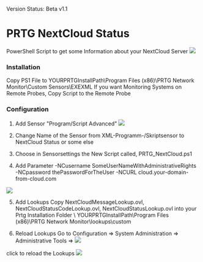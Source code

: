 
Version Status: Beta v1.1

# PRTG NextCloud Status
PowerShell Script to get some Information about your NextCloud Server
![](https://github.com/freaky-media/PRTGScripts/blob/master/PRTG-NextCloud-Status/PRTG-NextCloud_Status_Image1.jpg)

### Installation

Copy PS1 File to YOURPRTGInstallPath\Program Files (x86)\PRTG Network Monitor\Custom Sensors\EXEXML
If you want Monitoring Systems on Remote Probes, Copy Script to the Remote Probe

### Configuration
1. Add Sensor "Program/Script Advanced"
![](https://github.com/freaky-media/PRTGScripts/blob/master/PRTG-NextCloud-Status/PRTG-NextCloud_Status_Image0.jpg)

2. Change Name of the Sensor from XML-Programm-/Skriptsensor to  NextCloud Status or some else

3. Choose in Sensorsettings the New Script called, PRTG_NextCloud.ps1

4. Add Parameter
-NCusername SomeUserNameWithAdministrativeRights -NCpassword thePasswordForTheUser -NCURL cloud.your-domain-from-cloud.com

![](https://github.com/freaky-media/PRTGScripts/blob/master/PRTG-NextCloud-Status/PRTG-NextCloud_Status_Image2_SensorSetup.jpg)

5. Add Lookups
Copy NextCloudMessageLookup.ovl, NextCloudStatusCodeLookup.ovl, NextCloudStatusLookup.ovl
into your Prtg Installation Folder \ YOURPRTGInstallPath\Program Files (x86)\PRTG Network Monitor\lookups\custom

6. Reload Lookups
Go to Configuration => System Administration => Administrative Tools => 
![](https://github.com/freaky-media/PRTGScripts/blob/master/PRTG-NextCloud-Status/PRTG-NextCloud_Status_Image_conf_0.jpg)

click to reload the Lookups
![](https://github.com/freaky-media/PRTGScripts/blob/master/PRTG-NextCloud-Status/PRTG-NextCloud_Status_Image_conf_1.jpg)

